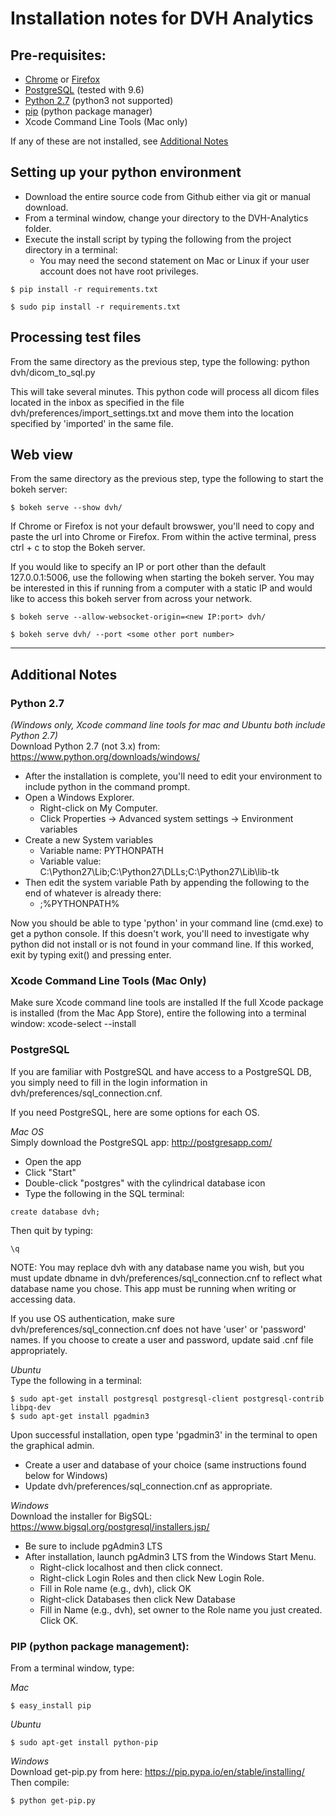 # Installation notes for DVH Analytics

## Pre-requisites:
 - [Chrome](https://www.google.com/chrome/browser/desktop/) or [Firefox](https://www.mozilla.org/en-US/firefox/new/)
 - [PostgreSQL](https://www.postgresql.org/) (tested with 9.6)
 - [Python 2.7](https://www.python.org/downloads/release/python-2712/) (python3 not supported)
 - [pip](https://pip.pypa.io/en/stable/installing/) (python package manager)
 - Xcode Command Line Tools (Mac only)  

If any of these are not installed, see [Additional Notes](#additional-notes)

## Setting up your python environment
 - Download the entire source code from Github either via git or manual download.
 - From a terminal window, change your directory to the DVH-Analytics folder.
 - Execute the install script by typing the following from the project directory in a terminal:
    - You may need the second statement on Mac or Linux if your user account does not have root privileges.
~~~~
$ pip install -r requirements.txt
~~~~
~~~~
$ sudo pip install -r requirements.txt
~~~~

## Processing test files
From the same directory as the previous step, type the following:
python dvh/dicom_to_sql.py

This will take several minutes. This python code will process all dicom files located in the inbox as specified
in the file dvh/preferences/import_settings.txt and move them into the location specified by 'imported' in the
same file.


## Web view
From the same directory as the previous step, type the following to start the bokeh server:  
~~~~
$ bokeh serve --show dvh/
~~~~
If Chrome or Firefox is not your default browswer, you'll need to copy and paste the url into Chrome or Firefox.
From within the active terminal, press ctrl + c to stop the Bokeh server.

If you would like to specify an IP or port other than the default 127.0.0.1:5006, use the following when starting
the bokeh server.  You may be interested in this if running from a computer with a static IP and would like
to access this bokeh server from across your network.
~~~~
$ bokeh serve --allow-websocket-origin=<new IP:port> dvh/
~~~~
~~~~
$ bokeh serve dvh/ --port <some other port number>
~~~~

----------------------------------------------------------------------------------------------
## Additional Notes

### Python 2.7  
*(Windows only, Xcode command line tools for mac and Ubuntu both include Python 2.7)*  
Download Python 2.7 (not 3.x) from: https://www.python.org/downloads/windows/

 - After the installation is complete, you'll need to edit your environment to include python in the command prompt.
 - Open a Windows Explorer.
   - Right-click on My Computer.
   - Click Properties -> Advanced system settings -> Environment variables
 - Create a new System variables
   - Variable name: PYTHONPATH
   - Variable value: C:\Python27\Lib;C:\Python27\DLLs;C:\Python27\Lib\lib-tk
 - Then edit the system variable Path by appending the following to the end of whatever is already there:
   - ;%PYTHONPATH%

Now you should be able to type 'python' in your command line (cmd.exe) to get a python console. If this doesn't work,
you'll need to investigate why python did not install or is not found in your command line.  If this worked, exit by
typing exit() and pressing enter.


### Xcode Command Line Tools (Mac Only)
Make sure Xcode command line tools are installed
If the full Xcode package is installed (from the Mac App Store), entire the following into a terminal window:
xcode-select --install


### PostgreSQL
If you are familiar with PostgreSQL and have access to a PostgreSQL DB, you simply need to fill in the
login information in dvh/preferences/sql_connection.cnf.

If you need PostgreSQL, here are some options for each OS.

*Mac OS*  
Simply download the PostgreSQL app: http://postgresapp.com/  
 - Open the app
 - Click "Start"
 - Double-click "postgres" with the cylindrical database icon
 - Type the following in the SQL terminal:
~~~~
create database dvh;
~~~~
Then quit by typing:
~~~~
\q
~~~~

NOTE: You may replace dvh with any database name you wish, but you must update dbname in
dvh/preferences/sql_connection.cnf to reflect what database name you chose.
This app must be running when writing or accessing data.

If you use OS authentication, make sure dvh/preferences/sql_connection.cnf does not have 'user' or 'password' names.
If you choose to create a user and password, update said .cnf file appropriately.

*Ubuntu*  
Type the following in a terminal:
~~~~
$ sudo apt-get install postgresql postgresql-client postgresql-contrib libpq-dev
$ sudo apt-get install pgadmin3
~~~~
Upon successful installation, open type 'pgadmin3' in the terminal to open the graphical admin.
 - Create a user and database of your choice (same instructions found below for Windows)
 - Update dvh/preferences/sql_connection.cnf as appropriate.

*Windows*  
Download the installer for BigSQL: https://www.bigsql.org/postgresql/installers.jsp/

 - Be sure to include pgAdmin3 LTS
 - After installation, launch pgAdmin3 LTS from the Windows Start Menu.
   - Right-click localhost and then click connect.
   - Right-click Login Roles and then click New Login Role.
   - Fill in Role name (e.g., dvh), click OK
   - Right-click Databases then click New Database
   - Fill in Name (e.g., dvh), set owner to the Role name you just created. Click OK.


### PIP (python package management):
From a terminal window, type:

*Mac*
~~~~
$ easy_install pip
~~~~

*Ubuntu*
~~~~
$ sudo apt-get install python-pip
~~~~

*Windows*  
Download get-pip.py from here: https://pip.pypa.io/en/stable/installing/  
Then compile:
~~~~
$ python get-pip.py
~~~~